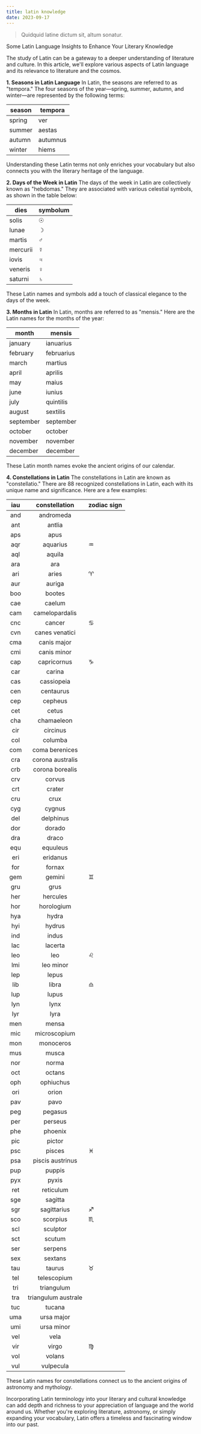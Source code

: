 ```yaml
---
title: latin knowledge
date: 2023-09-17
---
```

> Quidquid latine dictum sit, altum sonatur.

Some Latin Language Insights to Enhance Your Literary Knowledge

The study of Latin can be a gateway to a deeper understanding of literature and culture. In this article, we'll explore various aspects of Latin language and its relevance to literature and the cosmos.

**1. Seasons in Latin Language** In Latin, the seasons are referred to as "tempora." The four seasons of the year—spring, summer, autumn, and winter—are represented by the following terms:

|season|tempora|
|---|---|
|spring|ver|
|summer|aestas|
|autumn|autumnus|
|winter|hiems|

Understanding these Latin terms not only enriches your vocabulary but also connects you with the literary heritage of the language.

**2. Days of the Week in Latin** The days of the week in Latin are collectively known as "hebdomas." They are associated with various celestial symbols, as shown in the table below:

|dies|symbolum|
|---|---|
|solis|☉|
|lunae|☽︎|
|martis|♂|
|mercurii|☿|
|iovis|♃|
|veneris|♀|
|saturni|♄|

These Latin names and symbols add a touch of classical elegance to the days of the week.

**3. Months in Latin** In Latin, months are referred to as "mensis." Here are the Latin names for the months of the year:

|month|mensis|
|---|---|
|january|ianuarius|
|february|februarius|
|march|martius|
|april|aprilis|
|may|maius|
|june|iunius|
|july|quintilis|
|august|sextilis|
|september|september|
|october|october|
|november|november|
|december|december|

These Latin month names evoke the ancient origins of our calendar.

**4. Constellations in Latin** The constellations in Latin are known as "constellatio." There are 88 recognized constellations in Latin, each with its unique name and significance. Here are a few examples:

| iau |    constellation    | zodiac sign |
|:---:|:-------------------:|------|
| and |      andromeda      |      |
| ant |        antlia       |      |
| aps |         apus        |      |
| aqr |       aquarius      | ♒    |
| aql |        aquila       |      |
| ara |         ara         |      |
| ari |        aries        | ♈    |
| aur |        auriga       |      |
| boo |        bootes       |      |
| cae |        caelum       |      |
| cam |    camelopardalis   |      |
| cnc |        cancer       | ♋    |
| cvn |    canes venatici   |      |
| cma |     canis major     |      |
| cmi |     canis minor     |      |
| cap |     capricornus     | ♑    |
| car |        carina       |      |
| cas |      cassiopeia     |      |
| cen |      centaurus      |      |
| cep |       cepheus       |      |
| cet |        cetus        |      |
| cha |      chamaeleon     |      |
| cir |       circinus      |      |
| col |       columba       |      |
| com |    coma berenices   |      |
| cra |   corona australis  |      |
| crb |   corona borealis   |      |
| crv |        corvus       |      |
| crt |        crater       |      |
| cru |         crux        |      |
| cyg |        cygnus       |      |
| del |      delphinus      |      |
| dor |        dorado       |      |
| dra |        draco        |      |
| equ |       equuleus      |      |
| eri |       eridanus      |      |
| for |        fornax       |      |
| gem |        gemini       | ♊    |
| gru |         grus        |      |
| her |       hercules      |      |
| hor |      horologium     |      |
| hya |        hydra        |      |
| hyi |        hydrus       |      |
| ind |        indus        |      |
| lac |       lacerta       |      |
| leo |         leo         | ♌    |
| lmi |      leo minor      |      |
| lep |        lepus        |      |
| lib |        libra        | ♎    |
| lup |        lupus        |      |
| lyn |         lynx        |      |
| lyr |         lyra        |      |
| men |        mensa        |      |
| mic |     microscopium    |      |
| mon |      monoceros      |      |
| mus |        musca        |      |
| nor |        norma        |      |
| oct |        octans       |      |
| oph |      ophiuchus      |      |
| ori |        orion        |      |
| pav |         pavo        |      |
| peg |       pegasus       |      |
| per |       perseus       |      |
| phe |       phoenix       |      |
| pic |        pictor       |      |
| psc |        pisces       | ♓    |
| psa |   piscis austrinus  |      |
| pup |        puppis       |      |
| pyx |        pyxis        |      |
| ret |      reticulum      |      |
| sge |       sagitta       |      |
| sgr |     sagittarius     | ♐    |
| sco |       scorpius      | ♏    |
| scl |       sculptor      |      |
| sct |        scutum       |      |
| ser |       serpens       |      |
| sex |       sextans       |      |
| tau |        taurus       | ♉    |
| tel |     telescopium     |      |
| tri |      triangulum     |      |
| tra | triangulum australe |      |
| tuc |        tucana       |      |
| uma |      ursa major     |      |
| umi |      ursa minor     |      |
| vel |         vela        |      |
| vir |        virgo        | ♍    |
| vol |        volans       |      |
| vul |      vulpecula      |      |

These Latin names for constellations connect us to the ancient origins of astronomy and mythology.

Incorporating Latin terminology into your literary and cultural knowledge can add depth and richness to your appreciation of language and the world around us. Whether you're exploring literature, astronomy, or simply expanding your vocabulary, Latin offers a timeless and fascinating window into our past.